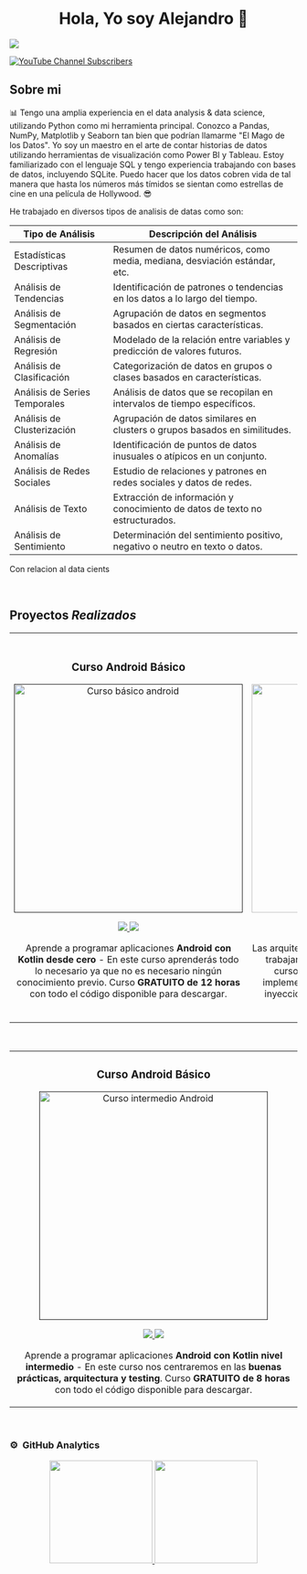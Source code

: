 <div align="center">
<h1 align="center">Hola, Yo soy Alejandro 👋</h1>
</div>
    <img src="https://preview.redd.it/ox5taolzp9ob1.png?width=2560&format=png&auto=webp&s=f06558435ae6456130e7b62f3b2f41a8c33a7dd3">

<!-- Shields. -->

[![YouTube Channel Subscribers](https://img.shields.io/youtube/channel/subscribers/UCIjEgHA1vatSR2K4rfcdNRg?style=social)](https://youtube.com/aristidevs?sub_confirmation=1)

<!-- Cuerpo de la bio. -->

## Sobre mi 

📊 Tengo una amplia experiencia en el data analysis & data science, utilizando Python como mi herramienta principal. Conozco a Pandas, NumPy, Matplotlib y Seaborn tan bien que podrían llamarme "El Mago de los Datos". Yo soy un maestro en el arte de contar historias de datos utilizando herramientas de visualización como Power BI y Tableau. Estoy familiarizado con el lenguaje SQL y tengo experiencia trabajando con bases de datos, incluyendo SQLite. Puedo hacer que los datos cobren vida de tal manera que hasta los números más tímidos se sientan como estrellas de cine en una película de Hollywood. 😎

He trabajado en diversos tipos de analisis de datas como son: 
<div align="center">

| Tipo de Análisis                 | Descripción  del Análisis                                                                    |
|----------------------------------|-------------------------------------------------------------------------------|
| Estadísticas Descriptivas        | Resumen de datos numéricos, como media, mediana, desviación estándar, etc.    |
| Análisis de Tendencias           | Identificación de patrones o tendencias en los datos a lo largo del tiempo.  |
| Análisis de Segmentación         | Agrupación de datos en segmentos basados en ciertas características.         |
| Análisis de Regresión            | Modelado de la relación entre variables y predicción de valores futuros.    |
| Análisis de Clasificación       | Categorización de datos en grupos o clases basados en características.      |
| Análisis de Series Temporales   | Análisis de datos que se recopilan en intervalos de tiempo específicos.     |
| Análisis de Clusterización      | Agrupación de datos similares en clusters o grupos basados en similitudes.   |
| Análisis de Anomalías           | Identificación de puntos de datos inusuales o atípicos en un conjunto.      |
| Análisis de Redes Sociales      | Estudio de relaciones y patrones en redes sociales y datos de redes.        |
| Análisis de Texto               | Extracción de información y conocimiento de datos de texto no estructurados.|
| Análisis de Sentimiento         | Determinación del sentimiento positivo, negativo o neutro en texto o datos.  |

</div>

Con relacion al data cients 


<br>

## Proyectos *Realizados* 
<table>
<tr>
<td width="50%">
<h3 align="center">Curso Android Básico</h3>
<div align="center">
<a href=""https://github.com/ArisGuimera/Android-Expert" target="_blank"><img src="https://i.imgur.com/Jji0CIE.jpg" width="400" alt="Curso básico android"></a>
<p>
<a href="https://github.com/ArisGuimera/Android-Expert" target="_blank">
<img src="https://img.shields.io/badge/CÓDIGO-ff9?style=for-the-badge&logo=github&logoColor=black">
</a>
<a href="https://youtu.be/vJapzH_46a8" target="_blank">
<img src="https://img.shields.io/badge/-Youtube-green?style=for-the-badge&color=fbfc40">
</a>
</p>
<p>Aprende a programar aplicaciones <strong>Android con Kotlin desde cero</strong> - En este curso aprenderás todo lo necesario ya que no es necesario ningún conocimiento previo. Curso <strong>GRATUITO de 12 horas</strong> con todo el código disponible para descargar.</p>
</div>
                                                                                      
</td>

<td width="50%">
               <br>
<h3 align="center">Arquitectura MVVM</h3>
<div align="center">                                       
<a href="https://github.com/ArisGuimera/SimpleAndroidMVVM" target="_blank"><img src="https://i.imgur.com/7uCBigG.jpg" width="400" alt="Curso arquitectura MVVM"></a>
<br>
<p>
<a href="https://github.com/ArisGuimera/SimpleAndroidMVVM" target="_blank">
<img src="https://img.shields.io/badge/C%C3%93DIGO-80ffaa?style=for-the-badge&logo=github&logoColor=black">
</a>
<a href="https://youtu.be/hhhSMXi0R3E" target="_blank">
<img src="https://img.shields.io/badge/-Youtube-green?style=for-the-badge&color=3fFD7f">
</a>
</p>
</p>Las arquitecturas son <strong>IMPRESCINDIBLES</strong> para poder trabajar como desarrollador/a Android. En este curso, divido por ramas irás aprendiendo a implementar una arquitectura real y robusta con inyección de dependencias, clean architecture, testing y mucho más.</p>
</div>                                                             
</table>                                                                                 
</div>
<br>

<table>
<tr>
<td width="100%">
<h3 align="center">Curso Android Básico</h3>
<div align="center">
<a href=""https://github.com/ArisGuimera/Android-Expert-Intermedio" target="_blank"><img src="https://i.imgur.com/V48W0sU.jpg" width="400" alt="Curso intermedio Android"></a>
<p>
<a href="https://github.com/ArisGuimera/Android-Expert-Intermedio" target="_blank">
<img src="https://img.shields.io/badge/CÓDIGO-ff9?style=for-the-badge&logo=github&logoColor=black">
</a>
<a href="https://youtu.be/UaR7GSNACsM" target="_blank">
<img src="https://img.shields.io/badge/-Youtube-green?style=for-the-badge&color=fbfc40">
</a>
</p>
<p>Aprende a programar aplicaciones <strong>Android con Kotlin nivel intermedio</strong> - En este curso nos centraremos en las <strong>buenas prácticas, arquitectura y testing</strong>. Curso <strong>GRATUITO de 8 horas</strong> con todo el código disponible para descargar.</p>
</div>
                                                                                      
</td>                                                    
</table>                                                                                 
</div>
<br>

### ⚙️ &nbsp;GitHub Analytics

<p align="center">
<a href="https://github.com/ArisGuimera">
  <img height="180em" src="https://github-readme-stats-eight-theta.vercel.app/api?username=ArisGuimera&show_icons=true&theme=algolia&include_all_commits=true&count_private=true"/>
  <img height="180em" src="https://github-readme-stats-eight-theta.vercel.app/api/top-langs/?username=ArisGuimera&layout=compact&langs_count=8&theme=algolia"/>
</a>
</p>
